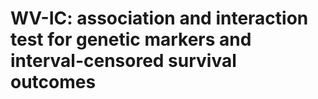 # WV-IC: association and interaction test for genetic markers and interval-censored survival outcomes


